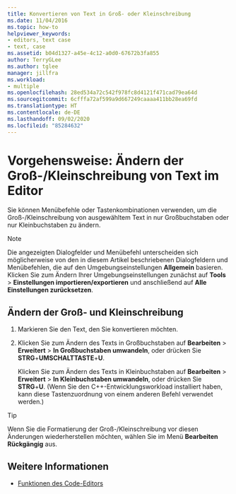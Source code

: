 ```yaml
---
title: Konvertieren von Text in Groß- oder Kleinschreibung
ms.date: 11/04/2016
ms.topic: how-to
helpviewer_keywords:
- editors, text case
- text, case
ms.assetid: b04d1327-a45e-4c12-a0d0-67672b3fa855
author: TerryGLee
ms.author: tglee
manager: jillfra
ms.workload:
- multiple
ms.openlocfilehash: 28ed534a72c542f978fc8d4121f471cad79ea64d
ms.sourcegitcommit: 6cfffa72af599a9d667249caaaa411bb28ea69fd
ms.translationtype: HT
ms.contentlocale: de-DE
ms.lasthandoff: 09/02/2020
ms.locfileid: "85284632"
---
```

# <a name="how-to-change-text-case-in-the-editor"></a>Vorgehensweise: Ändern der Groß-/Kleinschreibung von Text im Editor

Sie können Menübefehle oder Tastenkombinationen verwenden, um die Groß-/Kleinschreibung von ausgewähltem Text in nur Großbuchstaben oder nur Kleinbuchstaben zu ändern.

> [!NOTE]
> Die angezeigten Dialogfelder und Menübefehl unterscheiden sich möglicherweise von den in diesem Artikel beschriebenen Dialogfeldern und Menübefehlen, die auf den Umgebungseinstellungen **Allgemein** basieren. Klicken Sie zum Ändern Ihrer Umgebungseinstellungen zunächst auf **Tools** > **Einstellungen importieren/exportieren** und anschließend auf **Alle Einstellungen zurücksetzen**.

## <a name="to-change-text-case"></a>Ändern der Groß- und Kleinschreibung

1. Markieren Sie den Text, den Sie konvertieren möchten.

2. Klicken Sie zum Ändern des Texts in Großbuchstaben auf **Bearbeiten** > **Erweitert** > **In Großbuchstaben umwandeln**, oder drücken Sie **STRG**+**UMSCHALTTASTE**+**U**.

   Klicken Sie zum Ändern des Texts in Kleinbuchstaben auf **Bearbeiten** > **Erweitert** > **In Kleinbuchstaben umwandeln**, oder drücken Sie **STRG**+**U**. (Wenn Sie den C++-Entwicklungsworkload installiert haben, kann diese Tastenzuordnung von einem anderen Befehl verwendet werden.)

> [!TIP]
> Wenn Sie die Formatierung der Groß-/Kleinschreibung vor diesen Änderungen wiederherstellen möchten, wählen Sie im Menü **Bearbeiten** **Rückgängig** aus.

## <a name="see-also"></a>Weitere Informationen

- [Funktionen des Code-Editors](../ide/writing-code-in-the-code-and-text-editor.md)

